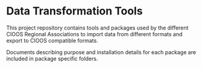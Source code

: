# Data Transformation Tools

This project repository contains tools and packages used by the different CIOOS Regional Associations to import data from different formats and export to CIOOS compatible formats.

Documents describing purpose and installation details for each package are included in package specific folders.

